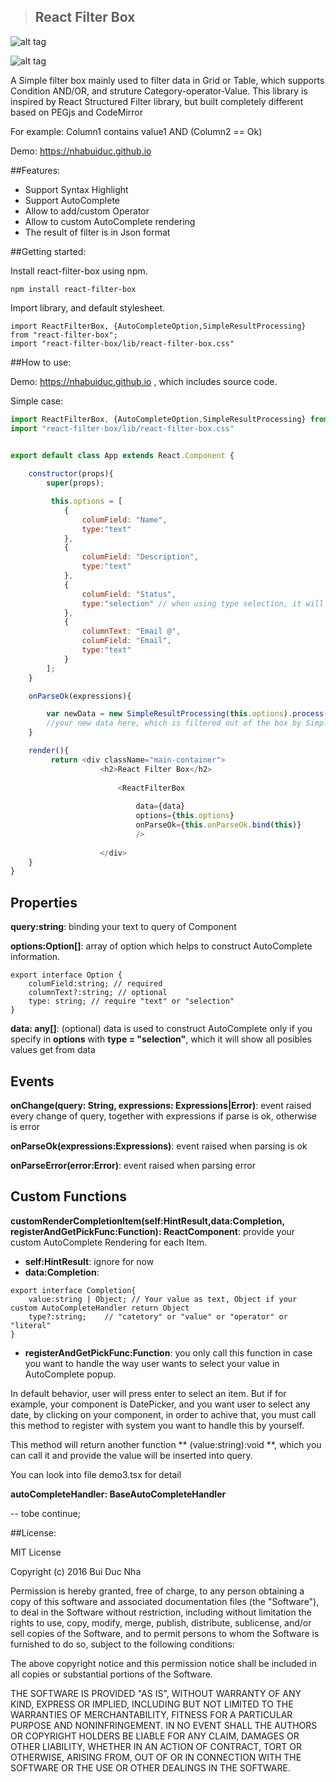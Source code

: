 >## React Filter Box

![alt tag](https://mskxxa-dm2306.files.1drv.com/y3mthZuvqevAuYkXsYFKwmnNtgAlPk7dmhPKCGtpvJf4YnxhYVMA0xUe7Q1wqVbEysoPMoJda7raS716lg8eJbjBCUFWzocAqcoMLc8hoXVERmOOsYKO4lPpoqLJVOZXhHhuwkGMU9MpfofIfWDhQo2Xke9VK1YP3uaaqvZLG41I4A?width=1024&height=374&cropmode=none)


![alt tag](https://nckxxa-dm2306.files.1drv.com/y3mQggy6Aaj3cCYX_4yCfgYEBYjzuknwQaT97pzAlfEriw3606yGJWpQXldZMU92lLiFlUAmoqMMBCKPJC6_TW8ys78hz1iuA9DwZQSmV5wF65bsRjHdX5pYcCQUNtHC4YelH90GnjoG4Jx7Mlk-WzutlAr47l2oGUDLY6BJEEXsyM?width=1024&height=444&cropmode=none)

A Simple filter box mainly used to filter data in Grid or Table,  which supports Condition AND/OR, 
and struture Category-operator-Value. This library is inspired by React Structured Filter library,
but built completely different based on PEGjs and CodeMirror

For example: Column1 contains value1 AND (Column2 == Ok)

Demo: https://nhabuiduc.github.io

##Features:

- Support Syntax Highlight
- Support AutoComplete
- Allow to add/custom Operator
- Allow to custom AutoComplete rendering 
- The result of filter is in Json format

##Getting started:

Install react-filter-box using npm.

``npm install react-filter-box``

Import library, and default stylesheet.

``import ReactFilterBox, {AutoCompleteOption,SimpleResultProcessing} from "react-filter-box";``   
``import "react-filter-box/lib/react-filter-box.css"``   

##How to use:


Demo: https://nhabuiduc.github.io , which includes source code.

Simple case:

```javascript
import ReactFilterBox, {AutoCompleteOption,SimpleResultProcessing} from "react-filter-box";
import "react-filter-box/lib/react-filter-box.css"


export default class App extends React.Component {
    
    constructor(props){
        super(props);

         this.options = [
            {
                columField: "Name",
                type:"text"
            },
            {
                columField: "Description",
                type:"text"
            },
            {
                columField: "Status",
                type:"selection" // when using type selection, it will automatically sugest all posible values
            },
            {
                columnText: "Email @",
                columField: "Email",
                type:"text"
            }
        ];
    }

    onParseOk(expressions){

        var newData = new SimpleResultProcessing(this.options).process(data,expressions);
        //your new data here, which is filtered out of the box by SimpleResultProcessing
    }

    render(){
         return <div className="main-container"> 
                    <h2>React Filter Box</h2>
         
                        <ReactFilterBox 
                            
                            data={data}
                            options={this.options}
                            onParseOk={this.onParseOk.bind(this)}
                            />
                    
                    </div>
    }
}
```

## Properties

**query:string**: binding your text to query of Component

**options:Option[]**: array of option which helps to construct AutoComplete information.

```
export interface Option {
    columField:string; // required
    columnText?:string; // optional
    type: string; // require "text" or "selection"
}
```
**data: any[]**: (optional) data is used to construct AutoComplete only if 
you specify in **options** with **type = "selection"**, which it will
show all posibles values get from data

## Events

**onChange(query: String, expressions: Expressions|Error)**: event raised every change of 
query, together with expressions if parse is ok, otherwise is error

**onParseOk(expressions:Expressions)**: event raised when parsing is ok

**onParseError(error:Error)**: event raised when parsing error

## Custom Functions
**customRenderCompletionItem(self:HintResult,data:Completion, registerAndGetPickFunc:Function): ReactComponent**:
provide your custom AutoComplete Rendering for each Item.

- **self:HintResult**: ignore for now
- **data:Completion**:

```
export interface Completion{
    value:string | Object; // Your value as text, Object if your custom AutoCompleteHandler return Object
    type?:string;    // "catetory" or "value" or "operator" or "literal"
}
``` 


- **registerAndGetPickFunc:Function**: you only call this function in case you want 
to handle the way user wants to select your value in AutoComplete popup. 

In default behavior, user will  press enter to select an item.
But if for example, your component is DatePicker, and you want user to select any date,
by clicking on your component, in order to achive that, you must call this method to 
register with system you want to handle this by yourself.

This method will return another function ** (value:string):void **, which you can call it
 and provide the value will be inserted into query.

 You can look into file demo3.tsx for detail

 **autoCompleteHandler: BaseAutoCompleteHandler**

 -- tobe continue;

##License: 

MIT License

Copyright (c) 2016 Bui Duc Nha

Permission is hereby granted, free of charge, to any person obtaining a copy
of this software and associated documentation files (the "Software"), to deal
in the Software without restriction, including without limitation the rights
to use, copy, modify, merge, publish, distribute, sublicense, and/or sell
copies of the Software, and to permit persons to whom the Software is
furnished to do so, subject to the following conditions:

The above copyright notice and this permission notice shall be included in all
copies or substantial portions of the Software.

THE SOFTWARE IS PROVIDED "AS IS", WITHOUT WARRANTY OF ANY KIND, EXPRESS OR
IMPLIED, INCLUDING BUT NOT LIMITED TO THE WARRANTIES OF MERCHANTABILITY,
FITNESS FOR A PARTICULAR PURPOSE AND NONINFRINGEMENT. IN NO EVENT SHALL THE
AUTHORS OR COPYRIGHT HOLDERS BE LIABLE FOR ANY CLAIM, DAMAGES OR OTHER
LIABILITY, WHETHER IN AN ACTION OF CONTRACT, TORT OR OTHERWISE, ARISING FROM,
OUT OF OR IN CONNECTION WITH THE SOFTWARE OR THE USE OR OTHER DEALINGS IN THE
SOFTWARE.
